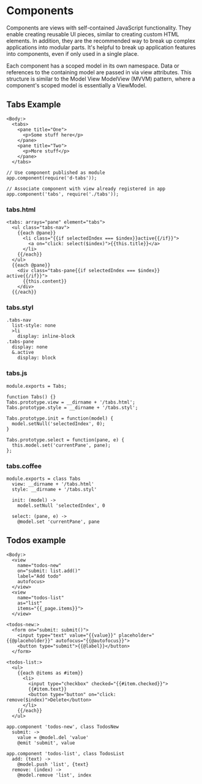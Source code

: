 # Components

Components are views with self-contained JavaScript functionality. They enable creating reusable UI pieces, similar to creating custom HTML elements. In addition, they are the recommended way to break up complex applications into modular parts. It's helpful to break up application features into components, even if only used in a single place.

Each component has a scoped model in its own namespace. Data or references to the containing model are passed in via view attributes. This structure is similar to the Model View ModelView (MVVM) pattern, where a component's scoped model is essentially a ViewModel.

## Tabs Example

```
<Body:>
  <tabs>
    <pane title="One">
      <p>Some stuff here</p>
    </pane>
    <pane title="Two">
      <p>More stuff</p>
    </pane>
  </tabs>
```

```
// Use component published as module
app.component(require('d-tabs'));

// Associate component with view already registered in app
app.component('tabs', require('./tabs'));
```

### tabs.html
```
<tabs: arrays="pane" element="tabs">
  <ul class="tabs-nav">
    {{each @pane}}
      <li class="{{if selectedIndex === $index}}active{{/if}}">
        <a on="click: select($index)">{{this.title}}</a>
      </li>
    {{/each}}
  </ul>
  {{each @pane}}
    <div class="tabs-pane{{if selectedIndex === $index}} active{{/if}}">
      {{this.content}}
    </div>
  {{/each}}
```

### tabs.styl
```
.tabs-nav
  list-style: none
  >li
    display: inline-block
.tabs-pane
  display: none
  &.active
    display: block
```

### tabs.js
```
module.exports = Tabs;

function Tabs() {}
Tabs.prototype.view = __dirname + '/tabs.html';
Tabs.prototype.style = __dirname + '/tabs.styl';

Tabs.prototype.init = function(model) {
  model.setNull('selectedIndex', 0);
}

Tabs.prototype.select = function(pane, e) {
  this.model.set('currentPane', pane);
};
```

### tabs.coffee
```
module.exports = class Tabs
  view: __dirname + '/tabs.html'
  style: __dirname + '/tabs.styl'

  init: (model) ->
    model.setNull 'selectedIndex', 0

  select: (pane, e) ->
    @model.set 'currentPane', pane
```

## Todos example

```
<Body:>
  <view
    name="todos-new"
    on="submit: list.add()"
    label="Add todo"
    autofocus>
  </view>
  <view
    name="todos-list"
    as="list"
    items="{{_page.items}}">
  </view>

<todos-new:>
  <form on="submit: submit()">
    <input type="text" value="{{value}}" placeholder="{{@placeholder}}" autofocus="{{@autofocus}}">
    <button type="submit">{{@label}}</button>
  </form>

<todos-list:>
  <ul>
    {{each @items as #item}}
      <li>
        <input type="checkbox" checked="{{#item.checked}}">
        {{#item.text}}
        <button type="button" on="click: remove($index)">Delete</button>
      </li>
    {{/each}}
  </ul>
```

```
app.component 'todos-new', class TodosNew
  submit: ->
    value = @model.del 'value'
    @emit 'submit', value

app.component 'todos-list', class TodosList
  add: (text) ->
    @model.push 'list', {text}
  remove: (index) ->
    @model.remove 'list', index
```
